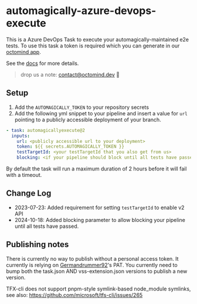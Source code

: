 # automagically-azure-devops-execute

This is a Azure DevOps Task to execute your automagically-maintained e2e tests.
To use this task a token is required which you can generate in our [octomind app](https://app.octomind.dev).

See the [docs](https://octomind.dev/docs) for more details.

> drop us a note: contact@octomind.dev 🐙

## Setup

1. Add the `AUTOMAGICALLY_TOKEN` to your repository secrets
2. Add the following yml snippet to your pipeline and insert a value for `url` pointing to a publicly accessible
   deployment of your branch.

```yml
- task: automagicallyexecute@2
  inputs:
    url: <publicly accessible url to your deployment>
    token: ${{ secrets.AUTOMAGICALLY_TOKEN }}
    testTargetId: <your testTargetId that you also get from us>
    blocking: <if your pipeline should block until all tests have passed, defaults to false>
```

By default the task will run a maximum duration of 2 hours before it will fail with a timeout.

## Change Log

- 2023-07-23: Added requirement for setting `testTargetId` to enable v2 API
- 2024-10-18: Added blocking parameter to allow blocking your pipeline until all tests have passed.

## Publishing notes

There is currently no way to publish without a personal access token. It currently is relying
on [Germandrummer92](https://github.com/Germandrummer92)'s PAT.
You currently need to bump both the task.json AND vss-extension.json versions to publish a new version.

TFX-cli does not support pnpm-style symlink-based node_module symlinks, see
also: https://github.com/microsoft/tfs-cli/issues/265

